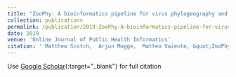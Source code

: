 ```yaml
---
title: "ZooPhy: A bioinformatics pipeline for virus phylogeography and surveillance"
collection: publications
permalink: /publication/2019-ZooPhy-A-bioinformatics-pipeline-for-virus-phylogeography-and-surveillance
date: 2019
venue: 'Online Journal of Public Health Informatics'
citation: ' Matthew Scotch,  Arjun Magge,  Matteo Vaiente, &quot;ZooPhy: A bioinformatics pipeline for virus phylogeography and surveillance.&quot; Online Journal of Public Health Informatics, 2019.'
---
```

Use [Google Scholar](https://scholar.google.com/scholar?q=ZooPhy:+A+bioinformatics+pipeline+for+virus+phylogeography+and+surveillance){:target="_blank"} for full citation
